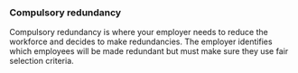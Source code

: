 ###  Compulsory redundancy

Compulsory redundancy is where your employer needs to reduce the workforce and
decides to make redundancies. The employer identifies which employees will be
made redundant but must make sure they use fair selection criteria.
